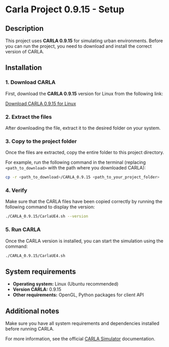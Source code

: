 # Carla Project 0.9.15 - Setup

## Description
This project uses **CARLA 0.9.15** for simulating urban environments. Before you can run the project, you need to download and install the correct version of CARLA.

## Installation

### 1. Download CARLA

First, download the **CARLA 0.9.15** version for Linux from the following link:

[Download CARLA 0.9.15 for Linux](https://tiny.carla.org/carla-0-9-15-linux)

### 2. Extract the files

After downloading the file, extract it to the desired folder on your system.

### 3. Copy to the project folder

Once the files are extracted, copy the entire folder to this project directory.

For example, run the following command in the terminal (replacing `<path_to_download>` with the path where you downloaded CARLA):

```bash
cp -r <path_to_download>/CARLA_0.9.15 <path_to_your_project_folder>
```

### 4. Verify

Make sure that the CARLA files have been copied correctly by running the following command to display the version:

```bash
./CARLA_0.9.15/CarlaUE4.sh --version
```

### 5. Run CARLA

Once the CARLA version is installed, you can start the simulation using the command:

```bash
./CARLA_0.9.15/CarlaUE4.sh
```

## System requirements

- **Operating system:** Linux (Ubuntu recommended)
- **Version CARLA:** 0.9.15
- **Other requirements:** OpenGL, Python packages for client API

## Additional notes

Make sure you have all system requirements and dependencies installed before running CARLA.

For more information, see the official [CARLA Simulator](https://carla.org/) documentation.
